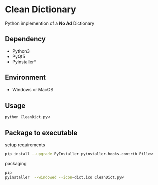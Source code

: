 Clean Dictionary
============

Python implemention of a **No Ad** Dictionary

## Dependency
* Python3
* PyQt5
* Pyinstaller*

## Environment
* Windows or MacOS

## Usage

```bash
python CleanDict.pyw
```

## Package to executable

setup requirements

```bash
pip install --upgrade PyInstaller pyinstaller-hooks-contrib Pillow
```

packaging

```bash
pip
pyinstaller  --windowed --icon=dict.ico CleanDict.pyw 
```
